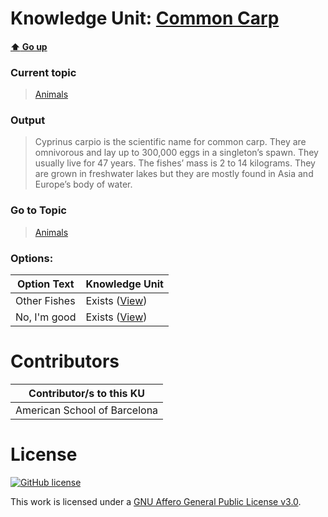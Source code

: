 # Knowledge Unit: [Common Carp](../../knowledge_units/animals/common-carp.md)

#### [:arrow_up: Go up](../../topics/animals.md)
### Current topic
> [Animals](../../topics/animals.md)
### Output
> Cyprinus carpio is the scientific name for common carp. They are omnivorous and lay up to 300,000 eggs in a singleton’s spawn. They usually live for 47 years. The fishes’ mass is 2 to 14 kilograms. They are grown in freshwater lakes but they are mostly found in Asia and Europe’s body of water.
### Go to Topic
> [Animals](../../topics/animals.md)

### Options: 

| Option Text | Knowledge Unit |
| - | - |  
| Other Fishes  |  Exists ([View](../../knowledge_units/animals/other-fishes.md))  |  
| No, I&#039;m good  |  Exists ([View](../../knowledge_units/animals/no-im-good.md))  | 

# Contributors

| Contributor/s to this KU |
| - | 
| American School of Barcelona |

# License
[![GitHub license](https://img.shields.io/github/license/inbrainz/cerebro)](https://github.com/inbrainz/cerebro/blob/master/LICENSE)

This work is licensed under a [GNU Affero General Public License v3.0](https://www.gnu.org/licenses/agpl-3.0.txt).